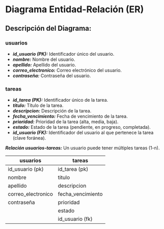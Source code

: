 # Diagrama Entidad-Relación (ER)

## Descripción del Diagrama:

### usuarios

- ***id_usuario (PK):*** Identificador único del usuario.
- ***nombre:*** Nombre del usuario.
- ***apellido:*** Apellido del usuario.
- ***correo_electronico:*** Correo electrónico del usuario.
- ***contraseña:*** Contraseña del usuario.

### tareas

- ***id_tarea (PK):*** Identificador único de la tarea.
- ***titulo:*** Título de la tarea.
- ***descripcion:*** Descripción de la tarea.
- ***fecha_vencimiento:*** Fecha de vencimiento de la tarea.
- ***prioridad:*** Prioridad de la tarea (alta, media, baja).
- ***estado:*** Estado de la tarea (pendiente, en progreso, completada).
- ***id_usuario (FK):*** Identificador del usuario al que pertenece la tarea (clave foránea).

***Relación usuarios-tareas:*** Un usuario puede tener múltiples tareas (1-n).


| usuarios                   | tareas                   |
|----------------------------|--------------------------|
| id_usuario (pk)            | id_tarea (pk)            |
| nombre                     | titulo                   |
| apellido                   | descripcion              |
| correo_electronico         | fecha_vencimiento        |
| contraseña                 | prioridad                |
|                            | estado                   |
|                            | id_usuario (fk)          |
